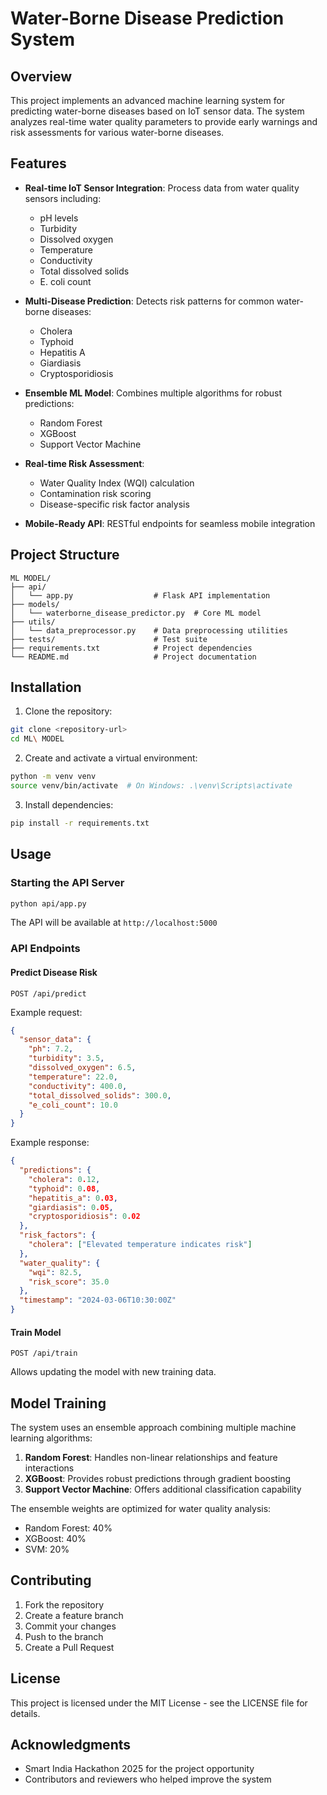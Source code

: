 # Water-Borne Disease Prediction System

## Overview

This project implements an advanced machine learning system for predicting water-borne diseases based on IoT sensor data. The system analyzes real-time water quality parameters to provide early warnings and risk assessments for various water-borne diseases.

## Features

- **Real-time IoT Sensor Integration**: Process data from water quality sensors including:
  - pH levels
  - Turbidity
  - Dissolved oxygen
  - Temperature
  - Conductivity
  - Total dissolved solids
  - E. coli count

- **Multi-Disease Prediction**: Detects risk patterns for common water-borne diseases:
  - Cholera
  - Typhoid
  - Hepatitis A
  - Giardiasis
  - Cryptosporidiosis

- **Ensemble ML Model**: Combines multiple algorithms for robust predictions:
  - Random Forest
  - XGBoost
  - Support Vector Machine

- **Real-time Risk Assessment**:
  - Water Quality Index (WQI) calculation
  - Contamination risk scoring
  - Disease-specific risk factor analysis

- **Mobile-Ready API**: RESTful endpoints for seamless mobile integration

## Project Structure

```
ML MODEL/
├── api/
│   └── app.py                  # Flask API implementation
├── models/
│   └── waterborne_disease_predictor.py  # Core ML model
├── utils/
│   └── data_preprocessor.py    # Data preprocessing utilities
├── tests/                      # Test suite
├── requirements.txt            # Project dependencies
└── README.md                   # Project documentation
```

## Installation

1. Clone the repository:
```bash
git clone <repository-url>
cd ML\ MODEL
```

2. Create and activate a virtual environment:
```bash
python -m venv venv
source venv/bin/activate  # On Windows: .\venv\Scripts\activate
```

3. Install dependencies:
```bash
pip install -r requirements.txt
```

## Usage

### Starting the API Server

```bash
python api/app.py
```

The API will be available at `http://localhost:5000`

### API Endpoints

#### Predict Disease Risk

```
POST /api/predict
```

Example request:
```json
{
  "sensor_data": {
    "ph": 7.2,
    "turbidity": 3.5,
    "dissolved_oxygen": 6.5,
    "temperature": 22.0,
    "conductivity": 400.0,
    "total_dissolved_solids": 300.0,
    "e_coli_count": 10.0
  }
}
```

Example response:
```json
{
  "predictions": {
    "cholera": 0.12,
    "typhoid": 0.08,
    "hepatitis_a": 0.03,
    "giardiasis": 0.05,
    "cryptosporidiosis": 0.02
  },
  "risk_factors": {
    "cholera": ["Elevated temperature indicates risk"]
  },
  "water_quality": {
    "wqi": 82.5,
    "risk_score": 35.0
  },
  "timestamp": "2024-03-06T10:30:00Z"
}
```

#### Train Model

```
POST /api/train
```

Allows updating the model with new training data.

## Model Training

The system uses an ensemble approach combining multiple machine learning algorithms:

1. **Random Forest**: Handles non-linear relationships and feature interactions
2. **XGBoost**: Provides robust predictions through gradient boosting
3. **Support Vector Machine**: Offers additional classification capability

The ensemble weights are optimized for water quality analysis:
- Random Forest: 40%
- XGBoost: 40%
- SVM: 20%

## Contributing

1. Fork the repository
2. Create a feature branch
3. Commit your changes
4. Push to the branch
5. Create a Pull Request

## License

This project is licensed under the MIT License - see the LICENSE file for details.

## Acknowledgments

- Smart India Hackathon 2025 for the project opportunity
- Contributors and reviewers who helped improve the system